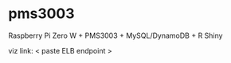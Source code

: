 pms3003
=====
Raspberry Pi Zero W + PMS3003 + MySQL/DynamoDB + R Shiny


viz link: < paste ELB endpoint >
